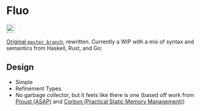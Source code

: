 # Fluo

<img alt="Lines of code" src="https://img.shields.io/tokei/lines/github/fluo-lang/fluoc?style=for-the-badge" height="23">

[Original `master branch`](https://github.com/fluo-lang/fluoc/tree/master), rewritten. Currently a WIP with a mix of syntax and semantics from Haskell, Rust, and Go:

## Design

- Simple
- Refinement Types
- No garbage collector, but it feels like there is one (based off work from [Proust (ASAP)](https://www.cl.cam.ac.uk/techreports/UCAM-CL-TR-908.pdf) and [Corbyn (Practical Static Memory Management)](http://nathancorbyn.com/nc513.pdf))
